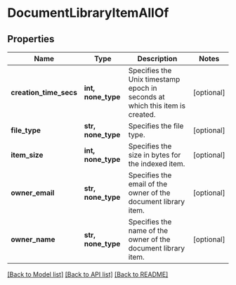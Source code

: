 # DocumentLibraryItemAllOf


## Properties
Name | Type | Description | Notes
------------ | ------------- | ------------- | -------------
**creation_time_secs** | **int, none_type** | Specifies the Unix timestamp epoch in seconds at which this item is created. | [optional] 
**file_type** | **str, none_type** | Specifies the file type. | [optional] 
**item_size** | **int, none_type** | Specifies the size in bytes for the indexed item. | [optional] 
**owner_email** | **str, none_type** | Specifies the email of the owner of the document library item. | [optional] 
**owner_name** | **str, none_type** | Specifies the name of the owner of the document library item. | [optional] 

[[Back to Model list]](../README.md#documentation-for-models) [[Back to API list]](../README.md#documentation-for-api-endpoints) [[Back to README]](../README.md)


